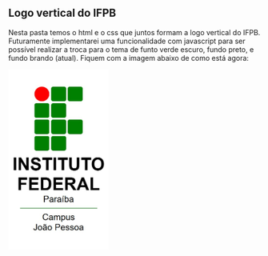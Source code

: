 ## Logo vertical do IFPB

Nesta pasta temos o html e o css que juntos formam a logo vertical do IFPB. Futuramente implementarei uma funcionalidade com javascript para ser possível realizar a troca para o tema de funto verde escuro, fundo preto, e fundo brando (atual). Fiquem com a imagem abaixo de como está agora:

<img src = "imagem/visual-logo-vertical-ifpb.jpg" alt = "logo-ifpb" width = "200px">